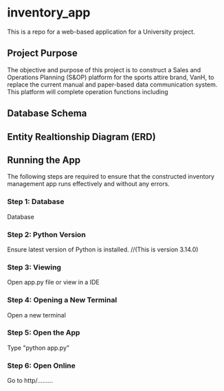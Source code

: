 # inventory_app
This is a repo for a web-based application for a University project.

## Project Purpose
The objective and purpose of this project is to construct a Sales and Operations Planning (S&OP) platform for the sports attire brand, VanH, to replace the current manual and paper-based data communication system. This platform will complete operation functions including 
## Database Schema
## Entity Realtionship Diagram (ERD)
## Running the App
The following steps are required to ensure that the constructed inventory management app runs effectively and without any errors.
### Step 1: Database
Database
### Step 2: Python Version
Ensure latest version of Python is installed. //(This is version 3.14.0)
### Step 3: Viewing
Open app.py file or view in a IDE
### Step 4: Opening a New Terminal
Open a new terminal
### Step 5: Open the App
Type "python app.py"
### Step 6: Open Online 
Go to http/.........

